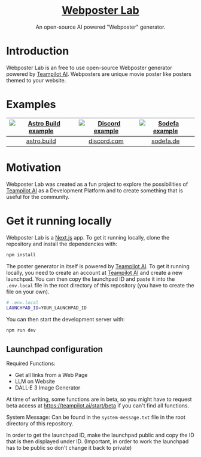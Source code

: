 <a href="https://webposterlab.com">
  <h1 align="center">Webposter Lab</h1>
</a>

<p align="center">
  An open-source AI powered "Webposter" generator.
</p>

# Introduction

Webposter Lab is an free to use open-source Webposter generator powered by [Teampilot AI](https://teampilot.ai).
Webposters are unique movie poster like posters themed to your website.

# Examples

| [![Astro Build example](https://webposter-lab.vercel.app/examples/astro-build.png)](https://astro.build) | [![Discord example](https://webposter-lab.vercel.app/examples/discord.png)](https://discord.com) | [![Sodefa example](https://webposter-lab.vercel.app/examples/sodefa.png)](https://sodefa.de) |
| :------------------------------------------------------------------------------------------------------: | :----------------------------------------------------------------------------------------------: | :------------------------------------------------------------------------------------------: |
|                                    [astro.build](https://astro.build)                                    |                                [discord.com](https://discord.com)                                |                                [sodefa.de](https://sodefa.de)                                |

# Motivation

Webposter Lab was created as a fun project to explore the possibilities of [Teampilot AI](https://teampilot.ai) as a Development Platform and to create something that is useful for the community.

# Get it running locally

Webposter Lab is a [Next.js](https://nextjs.org/) app. To get it running locally, clone the repository and install the dependencies with:

```bash
npm install
```

The poster generator in itself is powered by [Teampilot AI](https://teampilot.ai). To get it running locally, you need to create an account at [Teampilot AI](https://teampilot.ai) and create a new launchpad. You can then copy the launchpad ID and paste it into the `.env.local` file in the root directory of this repository (you have to create the file on your own).

```bash
# .env.local
LAUNCHPAD_ID=YOUR_LAUNCHPAD_ID
```

You can then start the development server with:

```bash
npm run dev
```

## Launchpad configuration

Required Functions:

- Get all links from a Web Page
- LLM on Website
- DALL·E 3 Image Generator

At time of writing, some functions are in beta, so you might have to request beta access at https://teampilot.ai/start/beta if you can't find all functions.

System Message: Can be found in the `system-message.txt` file in the root directory of this repository.

In order to get the launchpad ID, make the launchpad public and copy the ID that is then displayed under ID. (Important, in order to work the launchpad has to be public so don't change it back to private)
